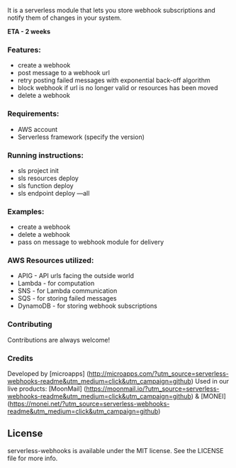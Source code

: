 It is a serverless module that lets you store webhook subscriptions and notify them of changes in your system.

**ETA - 2 weeks**

### Features:

- create a webhook
- post message to a webhook url
- retry posting failed messages with exponential back-off algorithm
- block webhook if url is no longer valid or resources has been moved
- delete a webhook

### Requirements:

- AWS account
- Serverless framework (specify the version)

### Running instructions:

- sls project init
- sls resources deploy
- sls function deploy
- sls endpoint deploy —all

### Examples:

- create a webhook
- delete a webhook
- pass on message to webhook module for delivery

### AWS Resources utilized:

- APIG - API urls facing the outside world
- Lambda - for computation
- SNS - for Lambda communication
- SQS - for storing failed messages
- DynamoDB - for storing webhook subscriptions

### Contributing
Contributions are always welcome!

### Credits
Developed by [microapps] (http://microapps.com/?utm_source=serverless-webhooks-readme&utm_medium=click&utm_campaign=github) Used in our live products: [MoonMail] (https://moonmail.io/?utm_source=serverless-webhooks-readme&utm_medium=click&utm_campaign=github) & [MONEI] (https://monei.net/?utm_source=serverless-webhooks-readme&utm_medium=click&utm_campaign=github)


## License
serverless-webhooks is available under the MIT license. See the LICENSE file for more info.
